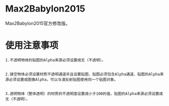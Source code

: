 # Max2Babylon2015
Max2Babylon2015官方修改版。
# 使用注意事项
    1.不透明物体的贴图的Alpha来源必须设置成无（不透明）。


    2.镂空物体必须设置材质不透明通道并且设置贴图，贴图必须包含Alpha通道，贴图的Alpha来源必须设置成图像Alpha，可以与漫反射贴图使用同一个贴图对象。


    3.透明物体（整体透明）的材质的不透明度设置成小于100的值，贴图的Alpha来源必须设置成无（不透明）。
